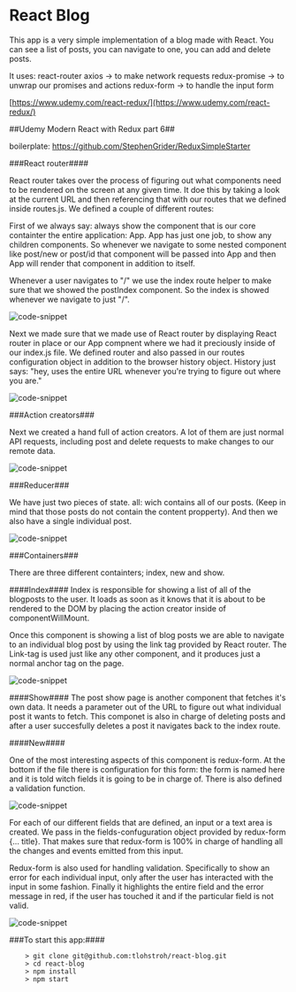 # React Blog

This app is a very simple implementation of a blog made with React.
You can see a list of posts, you can navigate to one, you can add and delete posts.

It uses:
react-router 
axios -> to make network requests
redux-promise -> to unwrap our promises and actions
redux-form -> to handle the input form

[https://www.udemy.com/react-redux/](https://www.udemy.com/react-redux/)

##Udemy Modern React with Redux part 6##

boilerplate: https://github.com/StephenGrider/ReduxSimpleStarter

###React router####

React router takes over the process of figuring out what components need to be rendered on the screen at any given time. It doe this by taking a look at the current URL and then referencing that with our routes that we defined inside routes.js.
We defined a couple of different routes:

First of we always say: always show the component that is our core containter the entire application: App.
App has just one job, to show any children components. So whenever we navigate to some nested component like post/new or post/id that component will be passed into App and then App will render that component in addition to itself.

Whenever a user navigates to "/" we use the index route helper to make sure that we showed the postIndex component. So  the index is showed whenever we navigate to just "/".

![code-snippet](http://res.cloudinary.com/ddpouudhk/image/upload/v1486213806/Schermafbeelding_2017-02-03_om_21.41.45_x2xrvo.png)

Next we made sure that we made use of React router by displaying React router in place or our App compnent where we had it preciously inside of our index.js file.
We defined router and also passed in our routes configuration object in addition to the browser history object. History just says: "hey, uses the entire URL whenever you're trying to figure out where you are."

![code-snippet](http://res.cloudinary.com/ddpouudhk/image/upload/v1486213814/Schermafbeelding_2017-02-03_om_21.46.08_eywxmh.png)

###Action creators###

Next we created a hand full of action creators. A lot of them are just normal API requests, including post and delete requests to make changes to our remote data.

![code-snippet](http://res.cloudinary.com/ddpouudhk/image/upload/v1486213819/Schermafbeelding_2017-02-03_om_21.55.22_fpxdyw.png)

###Reducer###

We have just two pieces of state. all: wich contains all of our posts. (Keep in mind that those posts do not contain the content propperty). And then we also have a single individual post.

![code-snippet](http://res.cloudinary.com/ddpouudhk/image/upload/v1486213813/Schermafbeelding_2017-02-03_om_22.03.17_zlwvef.png)

###Containers###

There are three different containters; index, new and show.

####Index####
Index is responsible for showing a list of all of the blogposts to the user. It loads as soon as it knows that it is about to be rendered to the DOM by placing the action creator inside of componentWillMount.

Once this component is showing a list of blog posts we are able to navigate to an individual blog post by using the link tag provided by React router. The Link-tag is used just like any other component, and it produces just a normal anchor tag on the page.

![code-snippet](http://res.cloudinary.com/ddpouudhk/image/upload/v1486213817/Schermafbeelding_2017-02-03_om_22.08.50_fjyoqk.png)

####Show####
The post show page is another component that fetches it's own data. It needs a parameter out of the URL to figure out what individual post it wants to fetch. This componet is also in charge of deleting posts and after a user succesfully deletes a post it navigates back to the index route.

####New####

One of the most interesting aspects of this component is redux-form. At the bottom if the file there is configuration for this form: the form is named here and it is told witch fields it is going to be in charge of. There is also defined a validation function.

![code-snippet](http://res.cloudinary.com/ddpouudhk/image/upload/v1486213805/Schermafbeelding_2017-02-04_om_13.53.47_mgme8o.png)

For each of our different fields that are defined, an input or a text area is created. We pass in the fields-confuguration object provided by redux-form {... title}. That makes sure that redux-form is 100% in charge of handling all the changes and events emitted from this input.

Redux-form is also used for handling validation. Specifically to show an error for each individual input, only after the user has interacted with the input in some fashion.
Finally it highlights the entire field and the error message in red, if the user has touched it and if the particular field is not valid.

![code-snippet](http://res.cloudinary.com/ddpouudhk/image/upload/v1486213810/Schermafbeelding_2017-02-04_om_14.00.07_q3v78p.png)



###To start this app:####

```
	> git clone git@github.com:tlohstroh/react-blog.git
	> cd react-blog
	> npm install
	> npm start
```

